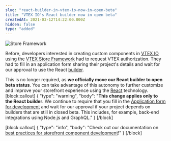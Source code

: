 ```yaml
---
slug: "react-builder-in-vtex-io-now-in-open-beta"
title: "VTEX IO's React builder now in open beta"
createdAt: 2021-03-12T14:22:00.000Z
hidden: false
type: "added"
---
```


![Store Framework](https://img.shields.io/badge/-Store%20Framework-red)

Before, developers interested in creating custom components in [VTEX IO](https://developers.vtex.com/vtex-developer-docs/docs/what-is-vtex-io) using the [VTEX Store Framework](https://developers.vtex.com/vtex-developer-docs/docs/what-is-store-framework) had to request VTEX authorization. They had to fill in an application form sharing their project's details and wait for our approval to use the React [builder](https://developers.vtex.com/vtex-developer-docs/docs/vtex-io-documentation-builders).

This is no longer required, as **we officially move our React builder to open beta status**. You can take advantage of this autonomy to further customize and improve your storefront experience using the [React](https://reactjs.org/) technology.
[block:callout]
{
  "type": "warning",
  "body": "**This change applies only to the React builder**. We continue to require that you fill in the [Application form for development](https://developers.vtex.com/vtex-developer-docs/docs/vtex-io-documentation-filling-the-application-form-for-development) and wait for our approval if your project depends on builders that are still in closed beta. This includes, for example, back-end integrations using Node.js and GraphQL."
}
[/block]

[block:callout]
{
  "type": "info",
  "body": "Check out our documentation on [best practices for storefront component development](https://developers.vtex.com/vtex-developer-docs/docs/vtex-io-documentation-developing-custom-storefront-components)!"
}
[/block]